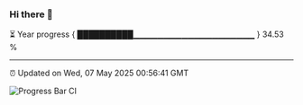 ### Hi there 👋

⏳ Year progress { ██████████▁▁▁▁▁▁▁▁▁▁▁▁▁▁▁▁▁▁▁▁ } 34.53 %

---

⏰ Updated on Wed, 07 May 2025 00:56:41 GMT

![Progress Bar CI](https://github.com/Shyam-Makwana/GitHub-Actions-Demo/workflows/Progress%20Bar%20CI/badge.svg)
